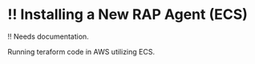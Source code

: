 # !! Installing a New RAP Agent \(ECS\)

!! Needs documentation.

Running teraform code in AWS utilizing ECS.

